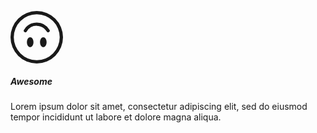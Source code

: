 <svg viewBox="0 0 16 16" width="1em" height="1em" focusable="false" role="img" aria-label="emoji smile upside down" xmlns="http://www.w3.org/2000/svg" fill="currentColor" class="bi-emoji-smile-upside-down b-icon bi" style="font-size: 600%;"><g><path d="M8 1a7 7 0 1 0 0 14A7 7 0 0 0 8 1zm0-1a8 8 0 1 1 0 16A8 8 0 0 1 8 0z"></path><path d="M4.285 6.433a.5.5 0 0 0 .683-.183A3.498 3.498 0 0 1 8 4.5c1.295 0 2.426.703 3.032 1.75a.5.5 0 0 0 .866-.5A4.498 4.498 0 0 0 8 3.5a4.5 4.5 0 0 0-3.898 2.25.5.5 0 0 0 .183.683zM7 9.5C7 8.672 6.552 8 6 8s-1 .672-1 1.5.448 1.5 1 1.5 1-.672 1-1.5zm4 0c0-.828-.448-1.5-1-1.5s-1 .672-1 1.5.448 1.5 1 1.5 1-.672 1-1.5z"></path></g></svg>

##### Awesome

Lorem ipsum dolor sit amet, consectetur adipiscing elit, sed do eiusmod tempor incididunt ut labore et dolore magna aliqua.